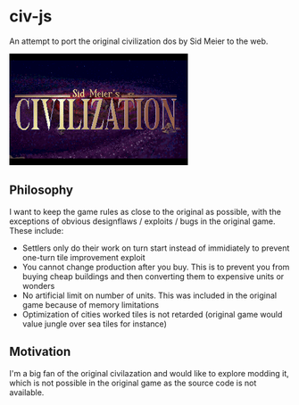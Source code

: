 # civ-js

An attempt to port the original civilization dos by Sid Meier to the web.

![Civilization Title](civ_title.png)

## Philosophy

I want to keep the game rules as close to the original as possible, with the exceptions of obvious designflaws / exploits / bugs in the original game. These include:

- Settlers only do their work on turn start instead of immidiately to prevent one-turn tile improvement exploit
- You cannot change production after you buy. This is to prevent you from buying cheap buildings and then converting them to expensive units or wonders
- No artificial limit on number of units. This was included in the original game because of memory limitations
- Optimization of cities worked tiles is not retarded (original game would value jungle over sea tiles for instance)

## Motivation

I'm a big fan of the original civilazation and would like to explore modding it, which is not possible in the original game as the source code is not available.